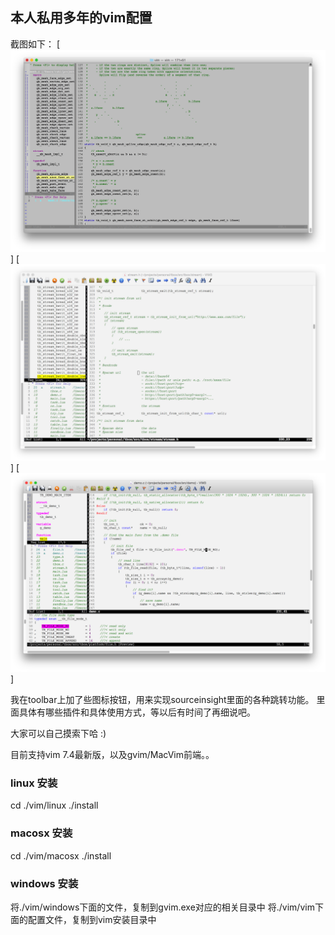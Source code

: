 ## 本人私用多年的vim配置

截图如下：
[![1](https://github.com/waruqi/vim/raw/master/doc/1.png)]
[![2](https://github.com/waruqi/vim/raw/master/doc/2.png)]
[![3](https://github.com/waruqi/vim/raw/master/doc/3.png)]

我在toolbar上加了些图标按钮，用来实现sourceinsight里面的各种跳转功能。
里面具体有哪些插件和具体使用方式，等以后有时间了再细说吧。

大家可以自己摸索下哈 :)

目前支持vim 7.4最新版，以及gvim/MacVim前端。。

### linux 安装

cd ./vim/linux
./install

### macosx 安装

cd ./vim/macosx
./install

### windows 安装

将./vim/windows下面的文件，复制到gvim.exe对应的相关目录中
将./vim/vim下面的配置文件，复制到vim安装目录中


